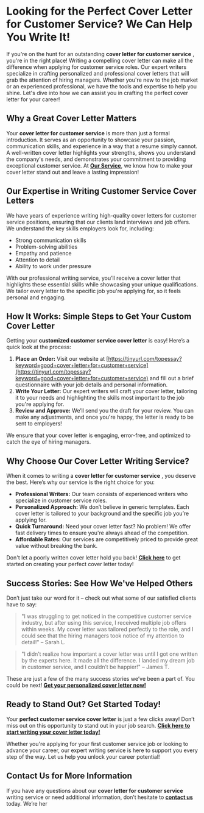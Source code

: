 # Looking for the Perfect Cover Letter for Customer Service? We Can Help You Write It!

If you're on the hunt for an outstanding **cover letter for customer service** , you're in the right place! Writing a compelling cover letter can make all the difference when applying for customer service roles. Our expert writers specialize in crafting personalized and professional cover letters that will grab the attention of hiring managers. Whether you're new to the job market or an experienced professional, we have the tools and expertise to help you shine. Let's dive into how we can assist you in crafting the perfect cover letter for your career!

## Why a Great Cover Letter Matters

Your **cover letter for customer service** is more than just a formal introduction. It serves as an opportunity to showcase your passion, communication skills, and experience in a way that a resume simply cannot. A well-written cover letter highlights your strengths, shows you understand the company's needs, and demonstrates your commitment to providing exceptional customer service. At [**Our Service**](https://tinyurl.com/topessay?keyword=good+cover+letter+for+customer+service), we know how to make your cover letter stand out and leave a lasting impression!

## Our Expertise in Writing Customer Service Cover Letters

We have years of experience writing high-quality cover letters for customer service positions, ensuring that our clients land interviews and job offers. We understand the key skills employers look for, including:

- Strong communication skills
- Problem-solving abilities
- Empathy and patience
- Attention to detail
- Ability to work under pressure

With our professional writing service, you’ll receive a cover letter that highlights these essential skills while showcasing your unique qualifications. We tailor every letter to the specific job you're applying for, so it feels personal and engaging.

## How It Works: Simple Steps to Get Your Custom Cover Letter

Getting your **customized customer service cover letter** is easy! Here’s a quick look at the process:

1. **Place an Order:** Visit our website at [https://tinyurl.com/topessay?keyword=good+cover+letter+for+customer+service](https://tinyurl.com/topessay?keyword=good+cover+letter+for+customer+service) and fill out a brief questionnaire with your job details and personal information.
2. **Write Your Letter:** Our expert writers will craft your cover letter, tailoring it to your needs and highlighting the skills most important to the job you're applying for.
3. **Review and Approve:** We’ll send you the draft for your review. You can make any adjustments, and once you're happy, the letter is ready to be sent to employers!

We ensure that your cover letter is engaging, error-free, and optimized to catch the eye of hiring managers.

## Why Choose Our Cover Letter Writing Service?

When it comes to writing a **cover letter for customer service** , you deserve the best. Here’s why our service is the right choice for you:

- **Professional Writers:** Our team consists of experienced writers who specialize in customer service roles.
- **Personalized Approach:** We don’t believe in generic templates. Each cover letter is tailored to your background and the specific job you’re applying for.
- **Quick Turnaround:** Need your cover letter fast? No problem! We offer fast delivery times to ensure you're always ahead of the competition.
- **Affordable Rates:** Our services are competitively priced to provide great value without breaking the bank.

Don't let a poorly written cover letter hold you back! [**Click here**](https://tinyurl.com/topessay?keyword=good+cover+letter+for+customer+service) to get started on creating your perfect cover letter today!

## Success Stories: See How We've Helped Others

Don’t just take our word for it – check out what some of our satisfied clients have to say:

> "I was struggling to get noticed in the competitive customer service industry, but after using this service, I received multiple job offers within weeks. My cover letter was tailored perfectly to the role, and I could see that the hiring managers took notice of my attention to detail!" – Sarah L.

> "I didn’t realize how important a cover letter was until I got one written by the experts here. It made all the difference. I landed my dream job in customer service, and I couldn’t be happier!" – James T.

These are just a few of the many success stories we’ve been a part of. You could be next! [**Get your personalized cover letter now!**](https://tinyurl.com/topessay?keyword=good+cover+letter+for+customer+service)

## Ready to Stand Out? Get Started Today!

Your **perfect customer service cover letter** is just a few clicks away! Don’t miss out on this opportunity to stand out in your job search. [**Click here to start writing your cover letter today!**](https://tinyurl.com/topessay?keyword=good+cover+letter+for+customer+service)

Whether you're applying for your first customer service job or looking to advance your career, our expert writing service is here to support you every step of the way. Let us help you unlock your career potential!

## Contact Us for More Information

If you have any questions about our **cover letter for customer service** writing service or need additional information, don’t hesitate to [**contact us**](https://tinyurl.com/topessay?keyword=good+cover+letter+for+customer+service) today. We’re her
